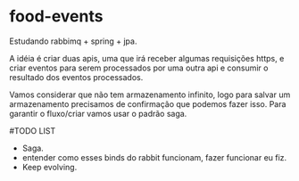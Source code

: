 # food-events
Estudando rabbimq + spring + jpa.


A idéia é criar duas apis, uma que irá receber algumas requisições https, e criar eventos para serem processados por uma outra api e consumir o resultado dos eventos processados.

Vamos considerar que não tem armazenamento infinito, logo para salvar um armazenamento precisamos de confirmação que podemos fazer isso. Para garantir o fluxo/criar vamos usar o padrão saga.

#TODO LIST

- Saga.
- entender como esses binds do rabbit funcionam, fazer funcionar eu fiz.
- Keep evolving.
